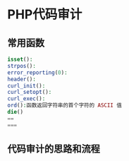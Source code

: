 # PHP代码审计

## 常用函数

 ```php
isset():
strpos():
error_reporting(0):
header():
curl_init():
curl_setopt():
curl_exec():
ord():函数返回字符串的首个字符的 ASCII 值
die()
==
===
 ```









## 代码审计的思路和流程

